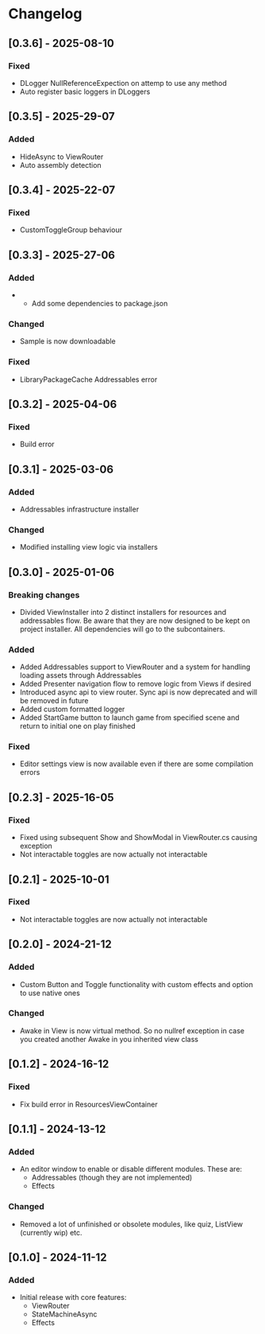 # Changelog

## [0.3.6] - 2025-08-10

### Fixed
- DLogger NullReferenceExpection on attemp to use any method
- Auto register basic loggers in DLoggers

## [0.3.5] - 2025-29-07

### Added
- HideAsync to ViewRouter
- Auto assembly detection

## [0.3.4] - 2025-22-07

### Fixed
- CustomToggleGroup behaviour

## [0.3.3] - 2025-27-06

### Added
- - Add some dependencies to package.json

### Changed
- Sample is now downloadable

### Fixed
- LibraryPackageCache Addressables error

## [0.3.2] - 2025-04-06

### Fixed
- Build error

## [0.3.1] - 2025-03-06

### Added
- Addressables infrastructure installer

### Changed 
- Modified installing view logic via installers

## [0.3.0] - 2025-01-06

### Breaking changes
- Divided ViewInstaller into 2 distinct installers for resources and addressables flow. 
Be aware that they are now designed to be kept on project installer. All dependencies will go to the subcontainers. 

### Added
- Added Addressables support to ViewRouter and a system for handling loading assets through Addressables 
- Added Presenter navigation flow to remove logic from Views if desired
- Introduced async api to view router. Sync api is now deprecated and will be removed in future
- Added custom formatted logger
- Added StartGame button to launch game from specified scene and return to initial one on play finished

### Fixed
- Editor settings view is now available even if there are some compilation errors

## [0.2.3] - 2025-16-05

### Fixed
- Fixed using subsequent Show and ShowModal in ViewRouter.cs causing exception
- Not interactable toggles are now actually not interactable

## [0.2.1] - 2025-10-01

### Fixed
- Not interactable toggles are now actually not interactable

## [0.2.0] - 2024-21-12

### Added
- Custom Button and Toggle functionality with custom effects and option to use native ones

### Changed
- Awake in View is now virtual method. So no nullref exception in case you created another Awake in you inherited view class

## [0.1.2] - 2024-16-12

### Fixed
- Fix build error in ResourcesViewContainer

## [0.1.1] - 2024-13-12

### Added
- An editor window to enable or disable different modules. These are:
  - Addressables (though they are not implemented)
  - Effects

### Changed
- Removed a lot of unfinished or obsolete modules, like quiz, ListView (currently wip) etc.

## [0.1.0] - 2024-11-12

### Added
- Initial release with core features:
    - ViewRouter
    - StateMachineAsync
    - Effects